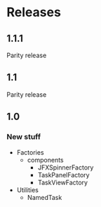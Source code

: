 # Releases
## 1.1.1
Parity release
## 1.1
Parity release
## 1.0
### New stuff
- Factories
  - components
    - JFXSpinnerFactory
    - TaskPanelFactory
    - TaskViewFactory
- Utilities
  - NamedTask
